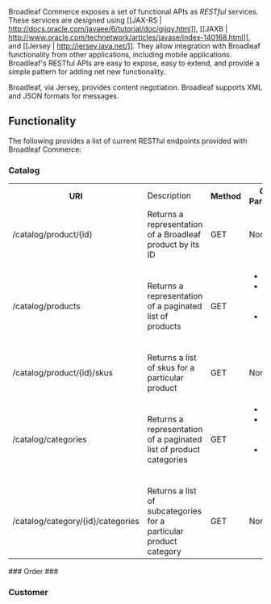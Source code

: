 Broadleaf Commerce exposes a set of functional APIs as _RESTful_ services. These services are designed using [[JAX-RS | http://docs.oracle.com/javaee/6/tutorial/doc/gijqy.html]], [[JAXB | http://www.oracle.com/technetwork/articles/javase/index-140168.html]], and [[Jersey | http://jersey.java.net/]]. They allow integration with Broadleaf functionality from other applications, including mobile applications.  Broadleaf's RESTful APIs are easy to expose, easy to extend, and provide a simple pattern for adding net new functionality.

Broadleaf, via Jersey, provides content negotiation.  Broadleaf supports XML and JSON formats for messages.

## Functionality ##
The following provides a list of current RESTful endpoints provided with Broadleaf Commerce:
### Catalog ###
<table>
  <tr>
    <th>URI</th><td>Description</td><th>Method</th><th>Query Parameters</th>
  </tr>
  <tr>
    <td>/catalog/product/{id}</td>
    <td>Returns a representation of a Broadleaf product by its ID</td>
    <td>GET</td>
    <td>None</td>
  </tr>
  <tr>
    <td>/catalog/products</td>
    <td>Returns a representation of a paginated list of products</td>
    <td>GET</td>
    <td>
       <ul>
       <li>name</li>
       <li>limit (default 20)</li>
       <li>offset (default 0)</li>
       </ul>
    </td>
  </tr>
  <tr>
    <td>/catalog/product/{id}/skus</td>
    <td>Returns a list of skus for a particular product</td>
    <td>GET</td>
    <td>None</td>
  </tr>
  <tr>
    <td>/catalog/categories</td>
    <td>Returns a representation of a paginated list of product categories</td>
    <td>GET</td>
    <td>
       <ul>
       <li>name</li>
       <li>limit (default 20)</li>
       <li>offset (default 0)</li>
       </ul>
    </td>
  </tr>
  <tr>
    <td>/catalog/category/{id}/categories</td>
    <td>Returns a list of subcategories for a particular product category</td>
    <td>GET</td>
    <td>None</td>
  </tr>
</table>
### Order ###

### Customer ###

